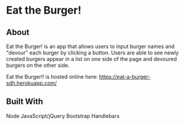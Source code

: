 # Eat the Burger!

## About
Eat the Burger! is an app that allows users to input burger names and "devour" each burger by clicking a button. Users are able to see newly created burgers appear in a list on one side of the page and devoured burgers on the other side.

Eat the Burger!! is hosted online here: https://eat-a-burger-sdh.herokuapp.com/

## Built With
Node
JavaScript/jQuery
Bootstrap
Handlebars
